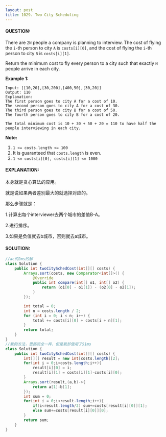 ```yaml
---
layout: post
title: 1029. Two City Scheduling
---
```


#### QUESTION:

There are `2N` people a company is planning to interview. The cost of flying the `i`-th person to city `A` is `costs[i][0]`, and the cost of flying the `i`-th person to city `B` is `costs[i][1]`.

Return the minimum cost to fly every person to a city such that exactly `N` people arrive in each city.

**Example 1:**

```
Input: [[10,20],[30,200],[400,50],[30,20]]
Output: 110
Explanation: 
The first person goes to city A for a cost of 10.
The second person goes to city A for a cost of 30.
The third person goes to city B for a cost of 50.
The fourth person goes to city B for a cost of 20.

The total minimum cost is 10 + 30 + 50 + 20 = 110 to have half the people interviewing in each city.
```

**Note:**

1. `1 <= costs.length <= 100`
2. It is guaranteed that `costs.length` is even.
3. `1 <= costs[i][0], costs[i][1] <= 1000`

#### EXPLANATION:

本身就是贪心算法的应用。

就是说如果两者差别最大的就选择对应的。

那么步骤就是：

1.计算出每个interviewer去两个城市的差值B-A。

2.进行排序。

3.如果是负值就去b城市，否则就去a城市。

#### SOLUTION:

```java
//ac的2ms的解
class Solution {
    public int twoCitySchedCost(int[][] costs) {
        Arrays.sort(costs, new Comparator<int[]>() {
            @Override
            public int compare(int[] o1, int[] o2) {
                return (o1[0] - o1[1]) - (o2[0] - o2[1]);
            }
        });

        int total = 0;
        int n = costs.length / 2;
        for (int i = 0; i < n; i++) {
            total += costs[i][0] + costs[i + n][1];
        }
        return total;
    }
}
//我的方法，思路完全一样，但是我却使用了51ms
class Solution {
    public int twoCitySchedCost(int[][] costs) {
        int[][] result = new int[costs.length][2];
        for(int i = 0;i<costs.length;i++){
            result[i][0] = i;
            result[i][1] = costs[i][1]-costs[i][0];
        }
        Arrays.sort(result,(a,b)->{
            return a[1]-b[1];
        });
        int sum = 0;
        for(int i = 0;i<result.length;i++){
            if(i<result.length/2) sum+=costs[result[i][0]][1];
            else sum+=costs[result[i][0]][0];
        }
        return sum;  
    }
}
```

